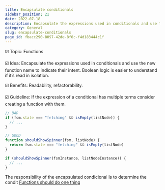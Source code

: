 ```yaml
---
title: Encapsulate conditionals
sidebar_position: 21
date: 2022-07-18
description: Encapsulate the expressions used in conditionals and use the new function name to indicate their intent. Boolean logic is easier to understand if it’s read in isolation.
category: General
slug: encapsulate-conditionals
page_id: fbacc290-8097-42de-8f0c-f4d183444c1f
---
```


☑️ Topic: Functions

☑️ Idea: Encapsulate the expressions used in conditionals and use the new function name to indicate their intent. Boolean logic is easier to understand if it’s read in isolation.

☑️ Benefits: Readability, refactorability.

☑️ Guideline: If the expression of a conditional has multiple terms consider creating a function with them.

```javascript
// BAD
if (fsm.state === "fetching" && isEmpty(listNode)) {
  // ...
}

// GOOD
function shouldShowSpinner(fsm, listNode) {
  return fsm.state === "fetching" && isEmpty(listNode)
}

if (shouldShowSpinner(fsmInstance, listNodeInstance)) {
  // ...
}
```

The responsibility of the encapsulated condicional Is to determine the condit [Functions should do one thing](functions-should-do-one-thing)
